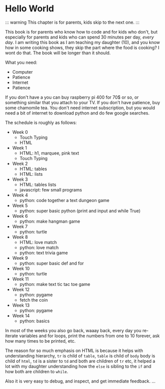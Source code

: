 # Hello World

::: warning
This chapter is for parents, kids skip to the next one.
:::

This book is for parents who know how to code and for kids who don't, but especially for parents and kids who can spend 30 minutes per day, _every day_. I am writing this book as I am teaching my daughter (10), and you know how in some cooking shows, they skip the part where the food is cooking? I wont do that. The book will be longer than it should.

What you need:

* Computer
* Patience
* Internet
* Patience

If you don't have a you can buy raspberry pi 400 for 70$ or so, or something similar that you attach to your TV. If you don't have patience, buy some chamomile tea. You don't need internet subscription, but you would need a bit of internet to download python and do few google searches.

The schedule is roughly as follows:

* Week 0
  * Touch Typing
  * HTML
* Week 1
  * HTML: h1, marquee, pink text
  * Touch Typing
* Week 2
  * HTML: tables
  * HTML: lists
* Week 3
  * HTML: tables lists
  * javascript: few small programs
* Week 4
  * python: code together a text dungeon game
* Week 5
  * python: super basic python (print and input and while True)
* Week 6
  * python: make hangman game
* Week 7
  * python: turtle
* Week 8
  * HTML: love match
  * python: love match
  * python: text trivia game
* Week 9
  * python: super basic def and for
* Week 10
  * python: turtle
* Week 11
  * python: make text tic tac toe game
* Week 12
  * python: pygame
  * fetch the coin
* Week 13
  * python: pygame
* Week 14
  * python: basics


In most of the weeks you also go back, waaay back, every day you re-iterate variables and for loops, print the numbers from one to 10 forever, ask how many times to be printed, etc.

The reason for so much emphasis on HTML is because it helps with understanding hierarchy, `tr` is child of `table`, `table` is child of `body` body is child of `html`, `td` is a sister to `td` and both are children of `tr` etc, it helped a lot with my daughter understanding how the `else` is sibling to the `if` and how both are children to `while`.

Also it is very easy to debug, and inspect, and get immediate feedback.
...

<div style="page-break-before:always"></div>
